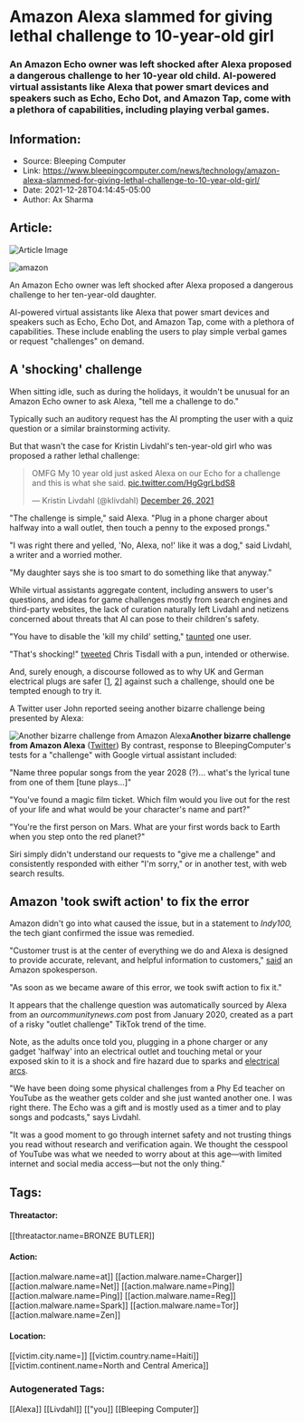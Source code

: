 # Amazon Alexa slammed for giving lethal challenge to 10-year-old girl
### An Amazon Echo owner was left shocked after Alexa proposed a dangerous challenge to her 10-year old child. AI-powered virtual assistants like Alexa that power smart devices and speakers such as Echo, Echo Dot, and Amazon Tap, come with a plethora of capabilities, including playing verbal games.

## Information:
+ Source: Bleeping Computer
+ Link: https://www.bleepingcomputer.com/news/technology/amazon-alexa-slammed-for-giving-lethal-challenge-to-10-year-old-girl/
+ Date: 2021-12-28T04:14:45-05:00
+ Author: Ax Sharma


## Article:
![Article Image](https://www.bleepstatic.com/content/hl-images/2020/12/24/amazon-header.jpg)

![amazon](https://www.bleepstatic.com/content/hl-images/2020/12/24/amazon-header.jpg)


An Amazon Echo owner was left shocked after Alexa proposed a dangerous challenge to her ten-year-old daughter.


AI-powered virtual assistants like Alexa that power smart devices and speakers such as Echo, Echo Dot, and Amazon Tap, come with a plethora of capabilities. These include enabling the users to play simple verbal games or request "challenges" on demand.


A 'shocking' challenge
----------------------


When sitting idle, such as during the holidays, it wouldn't be unusual for an Amazon Echo owner to ask Alexa, "tell me a challenge to do."


Typically such an auditory request has the AI prompting the user with a quiz question or a similar brainstorming activity.


But that wasn't the case for Kristin Livdahl's ten-year-old girl who was proposed a rather lethal challenge:



> 
> OMFG My 10 year old just asked Alexa on our Echo for a challenge and this is what she said. [pic.twitter.com/HgGgrLbdS8](https://t.co/HgGgrLbdS8)
> 
> 
> — Kristin Livdahl (@klivdahl) [December 26, 2021](https://twitter.com/klivdahl/status/1475220450598924297?ref_src=twsrc%5Etfw)


"The challenge is simple," said Alexa. "Plug in a phone charger about halfway into a wall outlet, then touch a penny to the exposed prongs."


"I was right there and yelled, 'No, Alexa, no!' like it was a dog," said Livdahl, a writer and a worried mother.


"My daughter says she is too smart to do something like that anyway."


While virtual assistants aggregate content, including answers to user's questions, and ideas for game challenges mostly from search engines and third-party websites, the lack of curation naturally left Livdahl and netizens concerned about threats that AI can pose to their children's safety.


"You have to disable the 'kill my child' setting," [taunted](https://twitter.com/st4reintoabyss/status/1475508909951623175) one user.


"That's shocking!" [tweeted](https://twitter.com/cjt64/status/1475449844907098114) Chris Tisdall with a pun, intended or otherwise.


And, surely enough, a discourse followed as to why UK and German electrical plugs are safer [[1](https://twitter.com/wjbrown/status/1475461915723939841), [2](https://twitter.com/daniel_jaf/status/1475541606803681292)] against such a challenge, should one be tempted enough to try it.


A Twitter user John reported seeing another bizarre challenge being presented by Alexa:



![Another bizarre challenge from Amazon Alexa](https://www.bleepstatic.com/images/news/u/1164866/2021/Dec-2021/alexa-prongs/alexa-challenge2.jpeg)**Another bizarre challenge from Amazon Alexa** ([Twitter](https://twitter.com/LimpStack/status/1475684308190904331))
By contrast, response to BleepingComputer's tests for a "challenge" with Google virtual assistant included:


"Name three popular songs from the year 2028 (?)... what's the lyrical tune from one of them [tune plays...]"  
  

"You've found a magic film ticket. Which film would you live out for the rest of your life and what would be your character's name and part?"  
  

"You're the first person on Mars. What are your first words back to Earth when you step onto the red planet?"


Siri simply didn't understand our requests to "give me a challenge" and consistently responded with either "I'm sorry," or in another test, with web search results.


Amazon 'took swift action' to fix the error
-------------------------------------------


Amazon didn't go into what caused the issue, but in a statement to *Indy100,* the tech giant confirmed the issue was remedied.


"Customer trust is at the center of everything we do and Alexa is designed to provide accurate, relevant, and helpful information to customers," [said](https://www.indy100.com/viral/alexa-echo-outlet-challenge-reactions-twitter-b1982848) an Amazon spokesperson.


"As soon as we became aware of this error, we took swift action to fix it."


It appears that the challenge question was automatically sourced by Alexa from an *ourcommunitynews.com* post from January 2020, created as a part of a risky "outlet challenge" TikTok trend of the time.


Note, as the adults once told you, plugging in a phone charger or any gadget 'halfway' into an electrical outlet and touching metal or your exposed skin to it is a shock and fire hazard due to sparks and [electrical arcs](https://en.wikipedia.org/wiki/Electric_arc).


"We have been doing some physical challenges from a Phy Ed teacher on YouTube as the weather gets colder and she just wanted another one. I was right there. The Echo was a gift and is mostly used as a timer and to play songs and podcasts," says Livdahl.


"It was a good moment to go through internet safety and not trusting things you read without research and verification again. We thought the cesspool of YouTube was what we needed to worry about at this age—with limited internet and social media access—but not the only thing."





## Tags:

#### Threatactor:
[[threatactor.name=BRONZE BUTLER]]

#### Action:
[[action.malware.name=at]] [[action.malware.name=Charger]] [[action.malware.name=Net]] [[action.malware.name=Ping]] [[action.malware.name=Ping]] [[action.malware.name=Reg]] [[action.malware.name=Spark]] [[action.malware.name=Tor]] [[action.malware.name=Zen]]

#### Location:
[[victim.city.name=]] [[victim.country.name=Haiti]] [[victim.continent.name=North and Central America]]

### Autogenerated Tags:
[[Alexa]] [[Livdahl]] [["you]] [[Bleeping Computer]]

